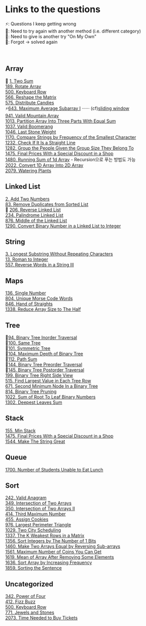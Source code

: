 # Links to the questions
⚡️: Questions I keep getting wrong <br/>
👀: Need to try again with another method (i.e. different category) <br/>
🥊: Need to give is another try "On My Own" <br/>
🥺: Forgot -> solved again
<br/><br/><br/>

## Array
👀 [1. Two Sum](https://leetcode.com/problems/two-sum/) <br/>
[189. Rotate Array](https://leetcode.com/problems/rotate-array/) <br/>
[500. Keyboard Row](https://leetcode.com/problems/keyboard-row/) <br/>
[566. Reshape the Matrix](https://leetcode.com/problems/reshape-the-matrix/) <br/>
[575. Distribute Candies](https://leetcode.com/problems/distribute-candies/) <br/>
⚡️[643. Maximum Average Subarray I](https://leetcode.com/problems/maximum-average-subarray-i/) ······ (cf)[sliding window](https://leetcode.com/tag/sliding-window/) <br/>
[941. Valid Mountain Array](https://leetcode.com/problems/valid-mountain-array/) <br/>
[1013. Partition Array Into Three Parts With Equal Sum](https://leetcode.com/problems/partition-array-into-three-parts-with-equal-sum/) <br/>
[1037. Valid Boomerang](https://leetcode.com/problems/valid-boomerang/) <br/>
[1046. Last Stone Weight](https://leetcode.com/problems/last-stone-weight/) <br/>
[1170. Compare Strings by Frequency of the Smallest Character](https://leetcode.com/problems/compare-strings-by-frequency-of-the-smallest-character/) <br/>
[1232. Check If It Is a Straight Line](https://leetcode.com/problems/check-if-it-is-a-straight-line/) <br/>
[1282. Group the People Given the Group Size They Belong To](https://leetcode.com/problems/group-the-people-given-the-group-size-they-belong-to/) <br/>
[1475. Final Prices With a Special Discount in a Shop](https://leetcode.com/problems/final-prices-with-a-special-discount-in-a-shop/) <br/>
[1480. Running Sum of 1d Array](https://leetcode.com/problems/running-sum-of-1d-array/)  -  Recursion으로 푸는 방법도 가능 <br/>
[2022. Convert 1D Array Into 2D Array](https://leetcode.com/problems/convert-1d-array-into-2d-array/) <br/>
[2079. Watering Plants](https://leetcode.com/problems/watering-plants/) <br/>

## Linked List
[2. Add Two Numbers](https://leetcode.com/problems/add-two-numbers/) <br/>
[83. Remove Duplicates from Sorted List](https://leetcode.com/problems/remove-duplicates-from-sorted-list/) <br/>
🥊 [206. Reverse Linked List](https://leetcode.com/problems/reverse-linked-list/) <br/>
[234. Palindrome Linked List](https://leetcode.com/problems/palindrome-linked-list/) <br/>
[876. Middle of the Linked List](https://leetcode.com/problems/middle-of-the-linked-list/) <br/>
[1290. Convert Binary Number in a Linked List to Integer](https://leetcode.com/problems/convert-binary-number-in-a-linked-list-to-integer/) <br/>

## String
[3. Longest Substring Without Repeating Characters](https://leetcode.com/problems/longest-substring-without-repeating-characters/) <br/>
[13. Roman to Integer](https://leetcode.com/problems/roman-to-integer/) <br/>
[557. Reverse Words in a String III](https://leetcode.com/problems/reverse-words-in-a-string-iii/) <br/>

## Maps
[136. Single Number](https://leetcode.com/problems/single-number/) <br/>
[804. Unique Morse Code Words](https://leetcode.com/problems/unique-morse-code-words/) <br/>
[846. Hand of Straights](https://leetcode.com/problems/hand-of-straights/) <br/>
[1338. Reduce Array Size to The Half](https://leetcode.com/problems/reduce-array-size-to-the-half/) <br/>

## Tree
🥺[94. Binary Tree Inorder Traversal](https://leetcode.com/problems/binary-tree-inorder-traversal/) <br/>
🥺[100. Same Tree](https://leetcode.com/problems/same-tree) <br/>
🥺[101. Symmetric Tree](https://leetcode.com/problems/symmetric-tree) <br/>
🥺[104. Maximum Depth of Binary Tree](https://leetcode.com/problems/maximum-depth-of-binary-tree) <br/>
🥺[112. Path Sum](https://leetcode.com/problems/path-sum) <br/>
🥺[144. Binary Tree Preorder Traversal](https://leetcode.com/problems/binary-tree-preorder-traversal) <br/>
🥺[145. Binary Tree Postorder Traversal](https://leetcode.com/problems/binary-tree-postorder-traversal) <br/>
[199. Binary Tree Right Side View](https://leetcode.com/problems/binary-tree-right-side-view/) <br/>
[515. Find Largest Value in Each Tree Row](https://leetcode.com/problems/find-largest-value-in-each-tree-row/) <br/>
[671. Second Minimum Node In a Binary Tree](https://leetcode.com/problems/second-minimum-node-in-a-binary-tree/) <br/>
[814. Binary Tree Pruning](https://leetcode.com/problems/binary-tree-pruning/) <br/>
[1022. Sum of Root To Leaf Binary Numbers](https://leetcode.com/problems/sum-of-root-to-leaf-binary-numbers) <br/>
[1302. Deepest Leaves Sum](https://leetcode.com/problems/deepest-leaves-sum/) <br/>

## Stack
[155. Min Stack](https://leetcode.com/problems/min-stack/) <br/>
[1475. Final Prices With a Special Discount in a Shop](https://leetcode.com/problems/final-prices-with-a-special-discount-in-a-shop/) <br/>
[1544. Make The String Great](https://leetcode.com/problems/make-the-string-great/) <br/>

## Queue
[1700. Number of Students Unable to Eat Lunch](https://leetcode.com/problems/number-of-students-unable-to-eat-lunch/) <br/>

## Sort
[242. Valid Anagram](https://leetcode.com/problems/valid-anagram/) <br/>
[349. Intersection of Two Arrays](https://leetcode.com/problems/intersection-of-two-arrays/) <br/>
[350. Intersection of Two Arrays II](https://leetcode.com/problems/intersection-of-two-arrays-ii/) <br/>
[414. Third Maximum Number](https://leetcode.com/problems/third-maximum-number/) <br/>
[455. Assign Cookies](https://leetcode.com/problems/assign-cookies/) <br/>
[976. Largest Perimeter Triangle](https://leetcode.com/problems/largest-perimeter-triangle/) <br/>
[1029. Two City Scheduling](https://leetcode.com/problems/two-city-scheduling/) <br/>
[1337. The K Weakest Rows in a Matrix](https://leetcode.com/problems/the-k-weakest-rows-in-a-matrix/) <br/>
[1356. Sort Integers by The Number of 1 Bits](https://leetcode.com/problems/sort-integers-by-the-number-of-1-bits/) <br/>
[1460. Make Two Arrays Equal by Reversing Sub-arrays](https://leetcode.com/problems/make-two-arrays-equal-by-reversing-sub-arrays/) <br/>
[1561. Maximum Number of Coins You Can Get](https://leetcode.com/problems/maximum-number-of-coins-you-can-get/) <br/>
[1619. Mean of Array After Removing Some Elements](https://leetcode.com/problems/mean-of-array-after-removing-some-elements/) <br/>
[1636. Sort Array by Increasing Frequency](https://leetcode.com/problems/sort-array-by-increasing-frequency/) <br/>
[1859. Sorting the Sentence](https://leetcode.com/problems/sorting-the-sentence/) <br/>

## Uncategorized
[342. Power of Four](https://leetcode.com/problems/power-of-four/) <br/>
[412. Fizz Buzz](https://leetcode.com/problems/fizz-buzz/) <br/>
[500. Keyboard Row](https://leetcode.com/problems/keyboard-row/) <br/>
[771. Jewels and Stones](https://leetcode.com/problems/jewels-and-stones/) <br/>
[2073. Time Needed to Buy Tickets](https://leetcode.com/problems/time-needed-to-buy-tickets/) <br/>
